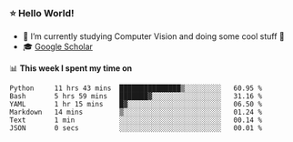 ### ⭐️ Hello World!

<!--
**hologerry/hologerry** is a ✨ _special_ ✨ repository because its `README.md` (this file) appears on your GitHub profile.

Here are some ideas to get you started:

- 🔭 I’m currently working and studying on Computer Vision
- 🌱 I’m currently learning at Peking University
- 💬 Ask me about 
- 📫 How to reach me: E-mail
- 😄 Pronouns: he/his
- ⚡ Fun fact: Music is the Power
-->


- 🔭 I’m currently studying Computer Vision and doing some cool stuff 🤖
- 🎓 [Google Scholar](https://scholar.google.com/citations?user=3ykqW9wAAAAJ&hl=en)


📊 **This week I spent my time on**

<!--START_SECTION:waka-->

```text
Python     11 hrs 43 mins  ███████████████▒░░░░░░░░░   60.95 %
Bash       5 hrs 59 mins   ███████▓░░░░░░░░░░░░░░░░░   31.16 %
YAML       1 hr 15 mins    █▓░░░░░░░░░░░░░░░░░░░░░░░   06.50 %
Markdown   14 mins         ▒░░░░░░░░░░░░░░░░░░░░░░░░   01.24 %
Text       1 min           ░░░░░░░░░░░░░░░░░░░░░░░░░   00.14 %
JSON       0 secs          ░░░░░░░░░░░░░░░░░░░░░░░░░   00.01 %
```

<!--END_SECTION:waka-->
